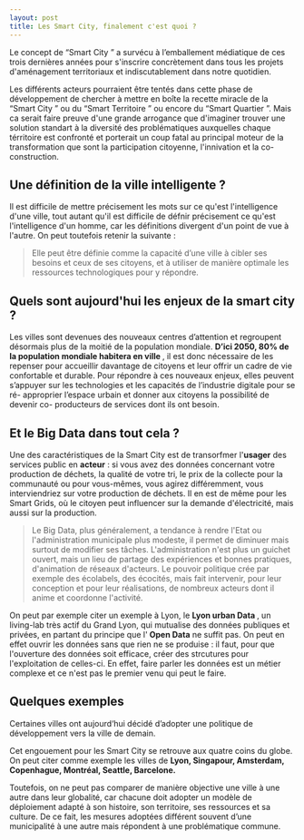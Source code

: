 ```yaml
---
layout: post
title: Les Smart City, finalement c'est quoi ?
---
```


Le concept de &ldquo;Smart City	&rdquo; a survécu à l&rsquo;emballement médiatique de ces trois dernières années pour s'inscrire concrètement dans tous les projets d'aménagement territoriaux
et indiscutablement dans notre quotidien. 

Les différents acteurs pourraient être tentés dans cette phase de développement de chercher à mettre en boîte la recette miracle de la &ldquo;Smart City	&rdquo; 
ou du &ldquo;Smart Territoire	&rdquo;
ou encore du &ldquo;Smart Quartier &rdquo;. Mais ca serait faire preuve d'une grande arrogance que d'imaginer trouver 
une solution standart à la diversité des problématiques auxquelles chaque térritoire est confronté et porterait un coup
fatal au principal moteur de la transformation que sont la participation citoyenne, l'innivation et la co-construction. 

## Une définition de la ville intelligente ?

Il est difficile de mettre précisement les mots sur ce qu'est l'intelligence d'une ville, tout autant 
qu'il est difficile de défnir précisement ce qu'est l'intelligence d'un homme, car les définitions divergent
d'un point de vue à l'autre. On peut toutefois retenir la suivante : 

> Elle peut être définie comme la capacité d’une ville à cibler ses besoins et ceux de ses citoyens, et à utiliser de manière optimale les ressources technologiques pour y répondre.

## Quels sont aujourd'hui les enjeux de la smart city ?

Les villes sont devenues des nouveaux centres d’attention et regroupent désormais plus de la moitié de la population mondiale. <strong> D’ici 2050, 80% de la population mondiale habitera en ville </strong>, il est donc nécessaire de les repenser pour accueillir davantage de citoyens et leur offrir un cadre de vie confortable et durable.
Pour répondre à ces nouveaux enjeux, elles peuvent s’appuyer sur les technologies et les capacités de l’industrie digitale pour se ré- approprier l’espace urbain et donner aux citoyens la possibilité de devenir co- producteurs de services dont ils ont besoin.

## Et le Big Data dans tout cela ?

Une des caractéristiques de la Smart City est de transorfmer l'<strong>usager</strong> des services public en <strong>acteur</strong> :
si vous avez des données concernant votre production de déchets, la qualité de votre tri, le prix de la collecte pour la 
communauté ou pour vous-mêmes, vous agirez différemment, vous interviendriez sur votre production de déchets. Il en est de même pour les Smart Grids, où le citoyen peut influencer sur la demande d'électricité, mais aussi sur la production. 

> Le Big Data, plus généralement, a tendance à rendre l'Etat ou l'administration municipale plus modeste, il permet
de diminuer mais surtout de modifier ses tâches. L'administration n'est plus un guichet ouvert, mais un lieu de partage 
des expériences et bonnes pratiques, d'animation de réseaux d'acteurs. Le pouvoir politique crée par exemple des écolabels,
des écocités, mais fait intervenir, pour leur conception et pour leur réalisations, de nombreux acteurs dont il anime et
coordonne l'activité. 

On peut par exemple citer un exemple à Lyon, le <strong> Lyon urban Data </strong>, un living-lab très actif du Grand
Lyon, qui mutualise des données publiques et privées, en partant du principe que l'<strong> Open Data</strong> ne
suffit pas. On peut en effet ouvrir les données sans que rien ne se produise : il faut, pour que l'ouverture des données
soit efficace, créer des strcutures pour l'exploitation de celles-ci. En effet, faire parler les données est un métier 
complexe et ce n'est pas le premier venu qui peut le faire.

## Quelques exemples 

Certaines villes ont aujourd‘hui décidé d’adopter une politique de développement vers la ville de demain.

Cet engouement pour les Smart City se retrouve aux quatre coins du globe. On peut citer comme exemple les villes de  <strong> Lyon, Singapour, Amsterdam, Copenhague, Montréal, Seattle, Barcelone.</strong>

Toutefois, on ne peut pas comparer de manière objective une ville à une autre dans leur globalité, car chacune doit adopter un modèle de déploiement adapté à son histoire, son territoire, ses ressources et sa culture.
De ce fait, les mesures adoptées différent souvent d’une municipalité à une autre mais répondent à une problématique commune.
